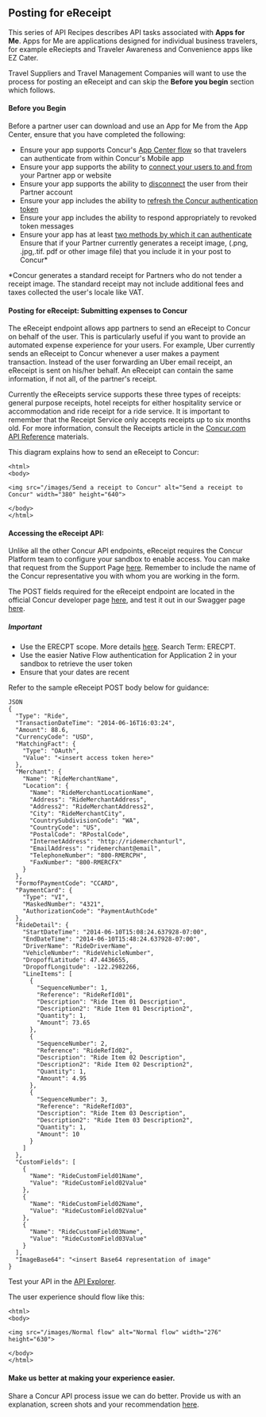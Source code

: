 
## Posting for eReceipt
This series of API Recipes describes API tasks associated with **Apps for Me**. Apps for Me are applications designed for individual business travelers, for example eReciepts and Traveler Awareness and Convenience apps like EZ Cater.

Travel Suppliers and Travel Management Companies will want to use the process for posting an eReceipt and can skip the **Before you begin** section which follows.

#### Before you Begin

Before a partner user can download and use an App for Me from the App Center, ensure that you have completed the following:

- Ensure your app supports Concur's [App Center flow](https://developer.concur.com/api-reference/authentication/authentication.html) so that travelers can authenticate from within Concur's Mobile app
- Ensure your app supports the ability to [connect your users to and from](https://developer.concur.com/api-reference/authentication/authentication.html#access-tokens) your Partner app or website
- Ensure your app supports the ability to [disconnect](https://developer.concur.com/api-reference/authentication/authentication.html#revoke-single-access-token) the user from their Partner account
- Ensure your app includes the ability to [refresh the Concur authentication token](https://developer.concur.com/api-reference/authentication/authentication.html#refreshing-access-token)
- Ensure your app includes the ability to respond appropriately to revoked token messages <API Guide link>
- Ensure your app has at least [two methods by which it can authenticate](https://developer.concur.com/api-reference/authentication/authentication.html#access-tokens)
Ensure that if your Partner currently generates a receipt image, (.png, .jpg,.tif. pdf or other image file) that you include it in your post to Concur*

*Concur generates a standard receipt for Partners who do not tender a receipt image. The standard receipt may not include additional fees and taxes collected the user's locale like VAT.

#### Posting for eReceipt: Submitting expenses to Concur
The eReceipt endpoint allows app partners to send an eReceipt to Concur on behalf of the user. This is particularly useful if you want to provide an automated expense experience for your users. For example, Uber currently sends an eReceipt to Concur whenever a user makes a payment transaction. Instead of the user forwarding an Uber email receipt, an eReceipt is sent on his/her behalf. An eReceipt can contain the same information, if not all, of the partner's receipt.

Currently the eReceipts service supports these three types of receipts: general purpose receipts, hotel receipts for either hospitality service or accommodation and ride receipt for a ride service. It is important to remember that the Receipt Service only accepts receipts up to six months old. For more information, consult the Receipts article in the [Concur.com API Reference]( https://developer.concur.com/api-reference/expense/receipts/index.html) materials.

This diagram explains how to send an eReceipt to Concur:

```
<html>
<body>

<img src="/images/Send a receipt to Concur" alt="Send a receipt to Concur" width="380" height="640">

</body>
</html>
```

#### Accessing the eReceipt API:
Unlike all the other Concur API endpoints, eReceipt requires the Concur Platform team to configure your sandbox to enable access. You can make that request from the Support Page [here](https://developer.concur.com/docs-and-resources/support). Remember to include the name of the Concur representative you with whom you are working in the form.

The POST fields required for the eReceipt endpoint are located in the official Concur developer page [here](https://developer.concur.com/receipts/post-receipt), and test it out in our Swagger page [here](https://www.concursolutions.com/api/docs/index.html).

##### Important

- Use the ERECPT scope. More details [here](https://developer.concur.com/oauth-20/web-flow). Search Term: ERECPT.
- Use the easier Native Flow authentication for Application 2 in your sandbox to retrieve the user token
- Ensure that your dates are recent

Refer to the sample eReceipt POST body below for guidance:

```
JSON
{
  "Type": "Ride",
  "TransactionDateTime": "2014-06-16T16:03:24",
  "Amount": 88.6,
  "CurrencyCode": "USD",
  "MatchingFact": {
    "Type": "OAuth",
    "Value": "<insert access token here>"
  },
  "Merchant": {
    "Name": "RideMerchantName",
    "Location": {
      "Name": "RideMerchantLocationName",
      "Address": "RideMerchantAddress",
      "Address2": "RideMerchantAddress2",
      "City": "RideMerchantCity",
      "CountrySubdivisionCode": "WA",
      "CountryCode": "US",
      "PostalCode": "RPostalCode",
      "InternetAddress": "http://ridemerchanturl",
      "EmailAddress": "ridemerchant@email",
      "TelephoneNumber": "800-RMERCPH",
      "FaxNumber": "800-RMERCFX"
    }
  },
  "FormofPaymentCode": "CCARD",
  "PaymentCard": {
    "Type": "VI",
    "MaskedNumber": "4321",
    "AuthorizationCode": "PaymentAuthCode"
  },
  "RideDetail": {
    "StartDateTime": "2014-06-10T15:08:24.637928-07:00",
    "EndDateTime": "2014-06-10T15:48:24.637928-07:00",
    "DriverName": "RideDriverName",
    "VehicleNumber": "RideVehicleNumber",
    "DropoffLatitude": 47.4436655,
    "DropoffLongitude": -122.2982266,
    "LineItems": [
      {
        "SequenceNumber": 1,
        "Reference": "RideRefId01",
        "Description": "Ride Item 01 Description",
        "Description2": "Ride Item 01 Description2",
        "Quantity": 1,
        "Amount": 73.65
      },
      {
        "SequenceNumber": 2,
        "Reference": "RideRefId02",
        "Description": "Ride Item 02 Description",
        "Description2": "Ride Item 02 Description2",
        "Quantity": 1,
        "Amount": 4.95
      },
      {
        "SequenceNumber": 3,
        "Reference": "RideRefId03",
        "Description": "Ride Item 03 Description",
        "Description2": "Ride Item 03 Description2",
        "Quantity": 1,
        "Amount": 10
      }
    ]
  },
  "CustomFields": [
    {
      "Name": "RideCustomField01Name",
      "Value": "RideCustomField02Value"
    },
    {
      "Name": "RideCustomField02Name",
      "Value": "RideCustomField02Value"
    },
    {
      "Name": "RideCustomField03Name",
      "Value": "RideCustomField03Value"
    }
  ],
  "ImageBase64": "<insert Base64 representation of image"
}
```

Test your API in the [API Explorer](https://concurapi.readme.io/doc/poste-receipt).

The user experience should flow like this:

```
<html>
<body>

<img src="/images/Normal flow" alt="Normal flow" width="276" height="630">

</body>
</html>
```

#### Make us better at making your experience easier.
Share a Concur API process issue we can do better. Provide us with an explanation, screen shots and your recommendation [here](http://forum.developer.concur.com/).
